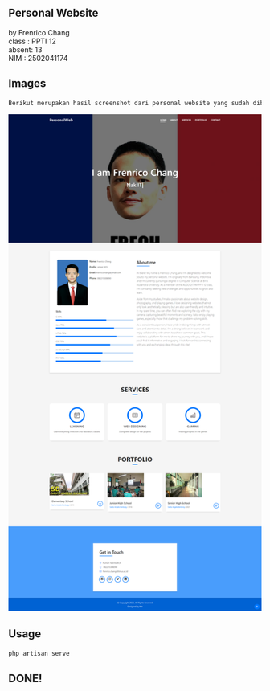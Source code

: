 ## Personal Website

by Frenrico Chang<br>
class : PPTI 12<br>
absent: 13<br>
NIM   : 2502041174<br>

## Images
```sh
Berikut merupakan hasil screenshot dari personal website yang sudah dibuat:
```
![This is a alt text.](SS.png "This is a sample image.")

## Usage
```sh
php artisan serve
```
## DONE!

